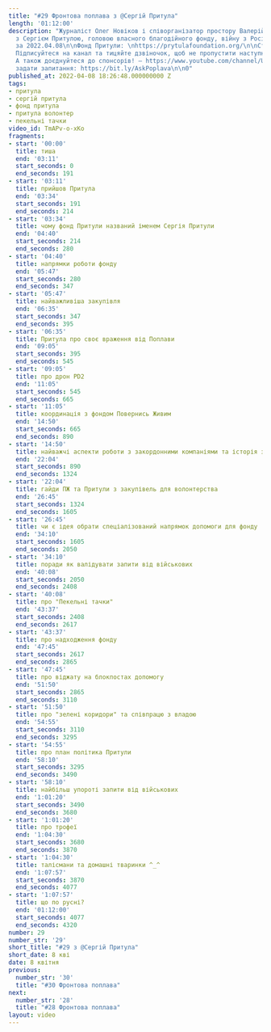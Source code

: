 ```yaml
---
title: "#29 Фронтова поплава з @Сергій Притула"
length: '01:12:00'
description: "Журналіст Олег Новіков і співорганізатор простору Валерій Агєєв обговорюють
  з Сергієм Притулою, головою власного благодійного фонду, війну з Росією. \n\nВипуск
  за 2022.04.08\n\nФонд Притули: \nhttps://prytulafoundation.org/\n\nСтавте лайк!
  Підписуйтеся на канал та тицяйте дзвіночок, щоб не пропустити наступні трансляції.
  А також доєднуйтеся до спонсорів! – https://www.youtube.com/channel/UCwCkRo2WQx_9JRWISLC47fw/join\n\n‼️Щоб
  задати запитання: https://bit.ly/AskPoplava\n\n0"
published_at: 2022-04-08 18:26:48.000000000 Z
tags:
- притула
- сергій притула
- фонд притула
- притула волонтер
- пекельні тачки
video_id: TmAPv-o-xKo
fragments:
- start: '00:00'
  title: тиша
  end: '03:11'
  start_seconds: 0
  end_seconds: 191
- start: '03:11'
  title: прийшов Притула
  end: '03:34'
  start_seconds: 191
  end_seconds: 214
- start: '03:34'
  title: чому фонд Притули названий іменем Сергія Притули
  end: '04:40'
  start_seconds: 214
  end_seconds: 280
- start: '04:40'
  title: напрямки роботи фонду
  end: '05:47'
  start_seconds: 280
  end_seconds: 347
- start: '05:47'
  title: найважливіша закупівля
  end: '06:35'
  start_seconds: 347
  end_seconds: 395
- start: '06:35'
  title: Притула про своє враження від Поплави
  end: '09:05'
  start_seconds: 395
  end_seconds: 545
- start: '09:05'
  title: про дрон PD2
  end: '11:05'
  start_seconds: 545
  end_seconds: 665
- start: '11:05'
  title: координація з фондом Повернись Живим
  end: '14:50'
  start_seconds: 665
  end_seconds: 890
- start: '14:50'
  title: найважчі аспекти роботи з закордонними компаніями та історія з Мілітаристом
  end: '22:04'
  start_seconds: 890
  end_seconds: 1324
- start: '22:04'
  title: гайди ПЖ та Притули з закупівель для волонтерства
  end: '26:45'
  start_seconds: 1324
  end_seconds: 1605
- start: '26:45'
  title: чи є ідея обрати спеціалізований напрямок допомоги для фонду
  end: '34:10'
  start_seconds: 1605
  end_seconds: 2050
- start: '34:10'
  title: поради як валідувати запити від військових
  end: '40:08'
  start_seconds: 2050
  end_seconds: 2408
- start: '40:08'
  title: про "Пекельні тачки"
  end: '43:37'
  start_seconds: 2408
  end_seconds: 2617
- start: '43:37'
  title: про надходження фонду
  end: '47:45'
  start_seconds: 2617
  end_seconds: 2865
- start: '47:45'
  title: про віджату на блокпостах допомогу
  end: '51:50'
  start_seconds: 2865
  end_seconds: 3110
- start: '51:50'
  title: про "зелені коридори" та співпрацю з владою
  end: '54:55'
  start_seconds: 3110
  end_seconds: 3295
- start: '54:55'
  title: про план політика Притули
  end: '58:10'
  start_seconds: 3295
  end_seconds: 3490
- start: '58:10'
  title: найбільш упороті запити від військових
  end: '1:01:20'
  start_seconds: 3490
  end_seconds: 3680
- start: '1:01:20'
  title: про трофеї
  end: '1:04:30'
  start_seconds: 3680
  end_seconds: 3870
- start: '1:04:30'
  title: талісмани та домашні тваринки ^_^
  end: '1:07:57'
  start_seconds: 3870
  end_seconds: 4077
- start: '1:07:57'
  title: що по русні?
  end: '01:12:00'
  start_seconds: 4077
  end_seconds: 4320
number: 29
number_str: '29'
short_title: "#29 з @Сергій Притула"
short_date: 8 кві
date: 8 квітня
previous:
  number_str: '30'
  title: "#30 Фронтова поплава"
next:
  number_str: '28'
  title: "#28 Фронтова поплава"
layout: video
---
```

